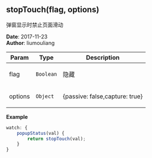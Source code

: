 ## stopTouch(flag, options)
<p>弹窗显示时禁止页面滑动</p>

**Date**: 2017-11-23  
**Author**: liumouliang  

| Param | Type | Description |
| --- | --- | --- |
| flag | <code>Boolean</code> | <p>隐藏</p> |
| options | <code>Object</code> | <p>{passive: false,capture: true}</p> |

**Example**  
```javascript
watch: {
    popupStatus(val) {
        return stopTouch(val);
    }
}
```
